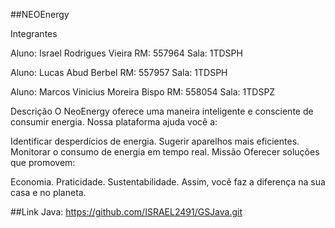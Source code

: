 ##NEOEnergy 

Integrantes

Aluno: Israel Rodrigues Vieira
RM: 557964
Sala: 1TDSPH

Aluno: Lucas Abud Berbel
RM: 557957
Sala: 1TDSPH

Aluno: Marcos Vinicius Moreira Bispo
RM: 558054
Sala: 1TDSPZ

Descrição
O NeoEnergy oferece uma maneira inteligente e consciente de consumir energia.
Nossa plataforma ajuda você a:

Identificar desperdícios de energia.
Sugerir aparelhos mais eficientes.
Monitorar o consumo de energia em tempo real.
Missão
Oferecer soluções que promovem:

Economia.
Praticidade.
Sustentabilidade.
Assim, você faz a diferença na sua casa e no planeta.


##Link Java:
https://github.com/ISRAEL2491/GSJava.git



